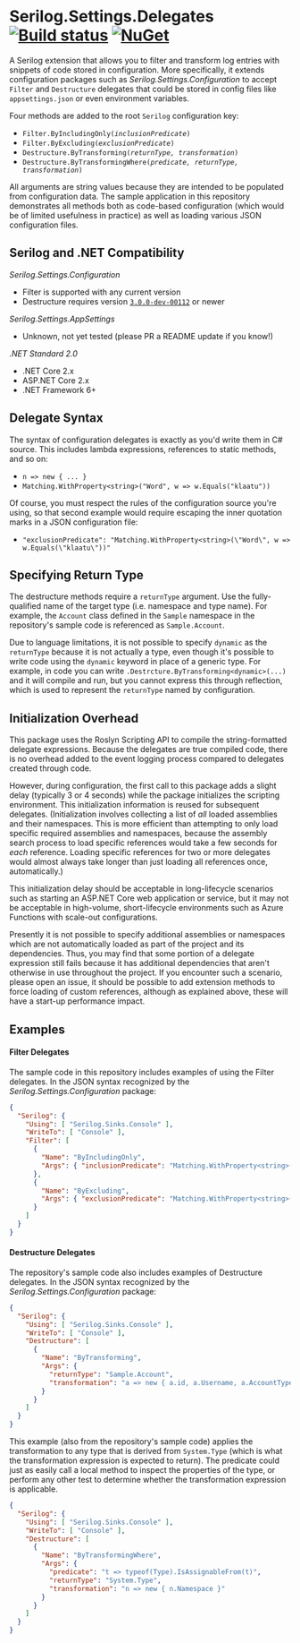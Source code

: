 # Serilog.Settings.Delegates [![Build status](https://ci.appveyor.com/api/projects/status/s84mvw8yx6gja024?svg=true)](https://ci.appveyor.com/project/MV10/serilog-settings-delegates)  [![NuGet](https://img.shields.io/nuget/v/Serilog.Settings.Delegates.svg)](https://nuget.org/packages/Serilog.Settings.Delegates)

A Serilog extension that allows you to filter and transform log entries with snippets of code stored in configuration. More specifically, it extends configuration packages such as _Serilog.Settings.Configuration_ to accept `Filter` and `Destructure` delegates that could be stored in config files like `appsettings.json` or even environment variables.

Four methods are added to the root `Serilog` configuration key:

- `Filter.ByIncludingOnly(`_`inclusionPredicate`_`)`
- `Filter.ByExcluding(`_`exclusionPredicate`_`)`
- `Destructure.ByTransforming(`_`returnType, transformation`_`)`
- `Destructure.ByTransformingWhere(`_`predicate, returnType, transformation`_`)`

All arguments are string values because they are intended to be populated from configuration data. The sample application in this repository demonstrates all methods both as code-based configuration (which would be of limited usefulness in practice) as well as loading various JSON configuration files.

## Serilog and .NET Compatibility

_Serilog.Settings.Configuration_

- Filter is supported with any current version
- Destructure requires version [`3.0.0-dev-00112`](https://www.nuget.org/packages/Serilog.Settings.Configuration/3.0.0-dev-00112) or newer

_Serilog.Settings.AppSettings_

- Unknown, not yet tested (please PR a README update if you know!)

_.NET Standard 2.0_

- .NET Core 2.x
- ASP.NET Core 2.x
- .NET Framework 6+

## Delegate Syntax

The syntax of configuration delegates is exactly as you'd write them in C# source. This includes lambda expressions, references to static methods, and so on:

- `n => new { ... }`
- `Matching.WithProperty<string>("Word", w => w.Equals("klaatu"))`

Of course, you must respect the rules of the configuration source you're using, so that second example would require escaping the inner quotation marks in a JSON configuration file:

- `"exclusionPredicate": "Matching.WithProperty<string>(\"Word\", w => w.Equals(\"klaatu\"))"`

## Specifying Return Type

The destructure methods require a `returnType` argument. Use the fully-qualified name of the target type (i.e. namespace and type name). For example, the `Account` class defined in the `Sample` namespace in the repository's sample code is referenced as `Sample.Account`.

Due to language limitations, it is not possible to specify `dynamic` as the `returnType` because it is not actually a type, even though it's possible to write code using the `dynamic` keyword in place of a generic type. For example, in code you can write `.Destrcture.ByTransforming<dynamic>(...)` and it will compile and run, but you cannot express this through reflection, which is used to represent the `returnType` named by configuration.

## Initialization Overhead

This package uses the Roslyn Scripting API to compile the string-formatted delegate expressions. Because the delegates are true compiled code, there is no overhead added to the event logging process compared to delegates created through code.

However, during configuration, the first call to this package adds a slight delay (typically 3 or 4 seconds) while the package initializes the scripting environment. This initialization information is reused for subsequent delegates. (Initialization involves collecting a list of _all_ loaded assemblies and their namespaces. This is more efficient than attempting to only load specific required assemblies and namespaces, because the assembly search process to load specific references would take a few seconds for _each_ reference. Loading specific references for two or more delegates would almost always take longer than just loading all references once, automatically.)

This initialization delay should be acceptable in long-lifecycle scenarios such as starting an ASP.NET Core web application or service, but it may not be acceptable in high-volume, short-lifecycle environments such as Azure Functions with scale-out configurations.

Presently it is not possible to specify additional assemblies or namespaces which are not automatically loaded as part of the project and its dependencies. Thus, you may find that some portion of a delegate expression still fails because it has additional dependencies that aren't otherwise in use throughout the project. If you encounter such a scenario, please open an issue, it should be possible to add extension methods to force loading of custom references, although as explained above, these will have a start-up performance impact.

## Examples

#### Filter Delegates

The sample code in this repository includes examples of using the Filter delegates. In the JSON syntax recognized by the _Serilog.Settings.Configuration_ package:

```json
{
  "Serilog": {
    "Using": [ "Serilog.Sinks.Console" ],
    "WriteTo": [ "Console" ],
    "Filter": [
      {
        "Name": "ByIncludingOnly",
        "Args": { "inclusionPredicate": "Matching.WithProperty<string>(\"Word\", w => w.StartsWith(\"a\"))" }
      },
      {
        "Name": "ByExcluding",
        "Args": { "exclusionPredicate": "Matching.WithProperty<string>(\"Word\", w => w.Equals(\"ad\"))" }
      }
    ]
  }
}
```

#### Destructure Delegates

The repository's sample code also includes examples of Destructure delegates. In the JSON syntax recognized by the _Serilog.Settings.Configuration_ package:

```json
{
  "Serilog": {
    "Using": [ "Serilog.Sinks.Console" ],
    "WriteTo": [ "Console" ],
    "Destructure": [
      {
        "Name": "ByTransforming",
        "Args": {
          "returnType": "Sample.Account",
          "transformation": "a => new { a.id, a.Username, a.AccountType }"
        }
      }
    ]
  }
}
```

This example (also from the repository's sample code) applies the transformation to any type that is derived from `System.Type` (which is what the transformation expression is expected to return). The predicate could just as easily call a local method to inspect the properties of the type, or perform any other test to determine whether the transformation expression is applicable.

```json
{
  "Serilog": {
    "Using": [ "Serilog.Sinks.Console" ],
    "WriteTo": [ "Console" ],
    "Destructure": [
      {
        "Name": "ByTransformingWhere",
        "Args": {
          "predicate": "t => typeof(Type).IsAssignableFrom(t)",
          "returnType": "System.Type",
          "transformation": "n => new { n.Namespace }"
        }
      }
    ]
  }
}
```
